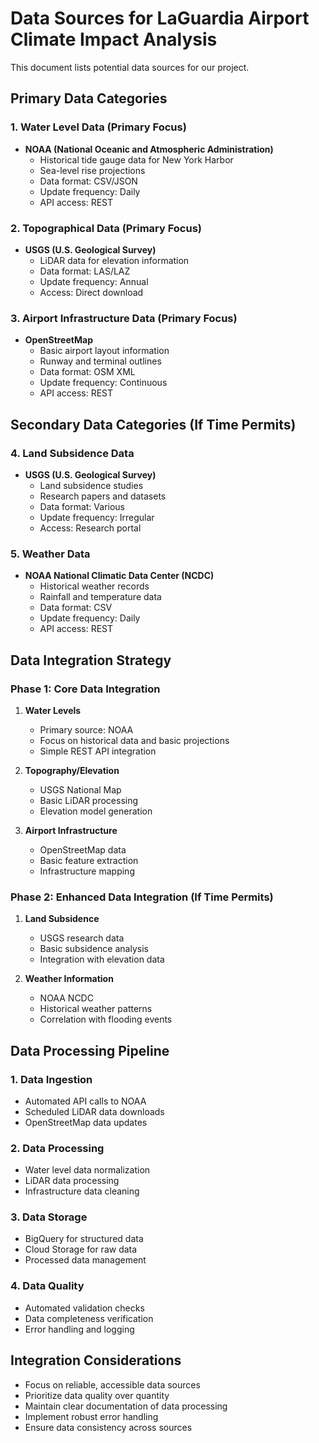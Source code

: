# Data Sources for LaGuardia Airport Climate Impact Analysis
This document lists potential data sources for our project.

## Primary Data Categories

### 1. Water Level Data (Primary Focus)
* **NOAA (National Oceanic and Atmospheric Administration)**
    * Historical tide gauge data for New York Harbor
    * Sea-level rise projections
    * Data format: CSV/JSON
    * Update frequency: Daily
    * API access: REST

### 2. Topographical Data (Primary Focus)
* **USGS (U.S. Geological Survey)**
    * LiDAR data for elevation information
    * Data format: LAS/LAZ
    * Update frequency: Annual
    * Access: Direct download

### 3. Airport Infrastructure Data (Primary Focus)
* **OpenStreetMap**
    * Basic airport layout information
    * Runway and terminal outlines
    * Data format: OSM XML
    * Update frequency: Continuous
    * API access: REST

## Secondary Data Categories (If Time Permits)

### 4. Land Subsidence Data
* **USGS (U.S. Geological Survey)**
    * Land subsidence studies
    * Research papers and datasets
    * Data format: Various
    * Update frequency: Irregular
    * Access: Research portal

### 5. Weather Data
* **NOAA National Climatic Data Center (NCDC)**
    * Historical weather records
    * Rainfall and temperature data
    * Data format: CSV
    * Update frequency: Daily
    * API access: REST

## Data Integration Strategy

### Phase 1: Core Data Integration
1. **Water Levels**
    * Primary source: NOAA
    * Focus on historical data and basic projections
    * Simple REST API integration

2. **Topography/Elevation**
    * USGS National Map
    * Basic LiDAR processing
    * Elevation model generation

3. **Airport Infrastructure**
    * OpenStreetMap data
    * Basic feature extraction
    * Infrastructure mapping

### Phase 2: Enhanced Data Integration (If Time Permits)
1. **Land Subsidence**
    * USGS research data
    * Basic subsidence analysis
    * Integration with elevation data

2. **Weather Information**
    * NOAA NCDC
    * Historical weather patterns
    * Correlation with flooding events

## Data Processing Pipeline

### 1. Data Ingestion
* Automated API calls to NOAA
* Scheduled LiDAR data downloads
* OpenStreetMap data updates

### 2. Data Processing
* Water level data normalization
* LiDAR data processing
* Infrastructure data cleaning

### 3. Data Storage
* BigQuery for structured data
* Cloud Storage for raw data
* Processed data management

### 4. Data Quality
* Automated validation checks
* Data completeness verification
* Error handling and logging

## Integration Considerations
* Focus on reliable, accessible data sources
* Prioritize data quality over quantity
* Maintain clear documentation of data processing
* Implement robust error handling
* Ensure data consistency across sources